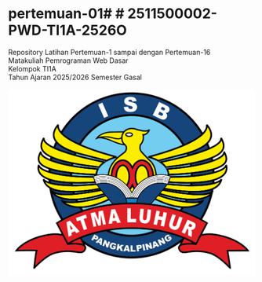 # pertemuan-01# # 2511500002-PWD-TI1A-2526O
Repository Latihan Pertemuan-1 sampai dengan Pertemuan-16<br>
Matakuliah Pemrograman Web Dasar<br>
Kelompok TI1A<br>
Tahun Ajaran 2025/2026
Semester Gasal<br><br>
![Logo ISBAL](logoisbal.png)